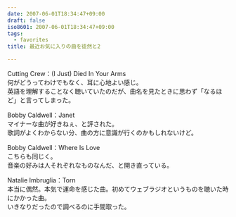 ```yaml
---
date: 2007-06-01T18:34:47+09:00
draft: false
iso8601: 2007-06-01T18:34:47+09:00
tags:
  - favorites
title: 最近お気に入りの曲を徒然と2

---
```


Cutting Crew：(I Just) Died In Your Arms  
何がどうってわけでもなく、耳に心地よい感じ。  
英語を理解することなく聴いていたのだが、曲名を見たときに思わず「なるほど」と言ってしまった。

Bobby Caldwell：Janet  
マイナーな曲が好きねぇ、と評された。  
歌詞がよくわからない分、曲の方に意識が行くのかもしれないけど。

Bobby Caldwell：Where Is Love  
こちらも同じく。  
音楽の好みは人それぞれなものなんだ、と開き直っている。

Natalie Imbruglia：Torn  
本当に偶然。本気で運命を感じた曲。初めてウェブラジオというものを聴いた時にかかった曲。  
いきなりだったので調べるのに手間取った。
